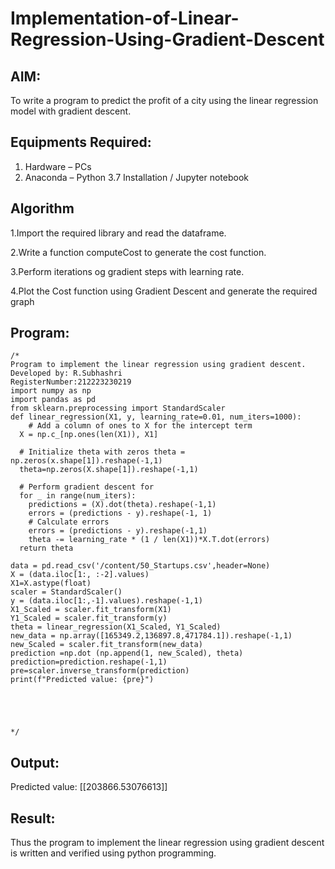 # Implementation-of-Linear-Regression-Using-Gradient-Descent

## AIM:
To write a program to predict the profit of a city using the linear regression model with gradient descent.

## Equipments Required:
1. Hardware – PCs
2. Anaconda – Python 3.7 Installation / Jupyter notebook

## Algorithm
1.Import the required library and read the dataframe.

2.Write a function computeCost to generate the cost function.

3.Perform iterations og gradient steps with learning rate.

4.Plot the Cost function using Gradient Descent and generate the required graph


## Program:
```
/*
Program to implement the linear regression using gradient descent.
Developed by: R.Subhashri
RegisterNumber:212223230219  
import numpy as np
import pandas as pd
from sklearn.preprocessing import StandardScaler
def linear_regression(X1, y, learning_rate=0.01, num_iters=1000):
    # Add a column of ones to X for the intercept term
  X = np.c_[np.ones(len(X1)), X1]

  # Initialize theta with zeros theta = np.zeros(x.shape[1]).reshape(-1,1)
  theta=np.zeros(X.shape[1]).reshape(-1,1)

  # Perform gradient descent for
  for _ in range(num_iters):
    predictions = (X).dot(theta).reshape(-1,1)
    errors = (predictions - y).reshape(-1, 1)
    # Calculate errors
    errors = (predictions - y).reshape(-1,1)
    theta -= learning_rate * (1 / len(X1))*X.T.dot(errors)
  return theta

data = pd.read_csv('/content/50_Startups.csv',header=None)
X = (data.iloc[1:, :-2].values)
X1=X.astype(float)
scaler = StandardScaler()
y = (data.iloc[1:,-1].values).reshape(-1,1)
X1_Scaled = scaler.fit_transform(X1)
Y1_Scaled = scaler.fit_transform(y)
theta = linear_regression(X1_Scaled, Y1_Scaled)
new_data = np.array([165349.2,136897.8,471784.1]).reshape(-1,1)
new_Scaled = scaler.fit_transform(new_data)
prediction =np.dot (np.append(1, new_Scaled), theta)
prediction=prediction.reshape(-1,1)
pre=scaler.inverse_transform(prediction)
print(f"Predicted value: {pre}")





*/
```

## Output:


Predicted value: [[203866.53076613]]

## Result:
Thus the program to implement the linear regression using gradient descent is written and verified using python programming.
